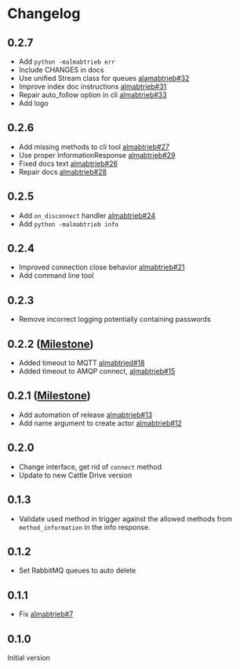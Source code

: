 # Changelog

## 0.2.7

- Add `python -malmabtrieb err`
- Include CHANGES in docs
- Use unified Stream class for queues [alamabtrieb#32](https://codeberg.org/bovine/almabtrieb/issues/32)
- Improve index doc instructions [almabtrieb#31](https://codeberg.org/bovine/almabtrieb/issues/31)
- Repair auto_follow option in cli [almabtrieb#33](https://codeberg.org/bovine/almabtrieb/issues/33)
- Add logo

## 0.2.6

- Add missing methods to cli tool [almabtrieb#27](https://codeberg.org/bovine/almabtrieb/issues/27)
- Use proper InformationResponse [almabtrieb#29](https://codeberg.org/bovine/almabtrieb/issues/29)
- Fixed docs text [almabtrieb#26](https://codeberg.org/bovine/almabtrieb/issues/26)
- Repair docs [almabtrieb#28](https://codeberg.org/bovine/almabtrieb/issues/28)

## 0.2.5

- Add `on_disconnect` handler [almabtrieb#24](https://codeberg.org/bovine/almabtrieb/issues/24)
- Add `python -malmabtrieb info`

## 0.2.4

- Improved connection close behavior [almabtrieb#21](https://codeberg.org/bovine/almabtrieb/issues/21)
- Add command line tool

## 0.2.3

- Remove incorrect logging potentially containing passwords

## 0.2.2 ([Milestone](https://codeberg.org/bovine/almabtrieb/milestone/10249))

- Added timeout to MQTT [almabtried#18](https://codeberg.org/bovine/almabtrieb/issues/18)
- Added timeout to AMQP connect, [almabtrieb#15](https://codeberg.org/bovine/almabtrieb/issues/15)

## 0.2.1 ([Milestone](https://codeberg.org/bovine/almabtrieb/milestone/10246))

- Add automation of release [almabtrieb#13](https://codeberg.org/bovine/almabtrieb/issues/13)
- Add name argument to create actor [almabtrieb#12](https://codeberg.org/bovine/almabtrieb/issues/12)

## 0.2.0

- Change interface, get rid of `connect` method
- Update to new Cattle Drive version

## 0.1.3

- Validate used method in trigger against the allowed methods from `method_information` in the info response.

## 0.1.2

- Set RabbitMQ queues to auto delete

## 0.1.1

- Fix [almabtrieb#7](https://codeberg.org/bovine/almabtrieb/issues/7)

## 0.1.0

Initial version
